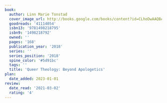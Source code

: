 ```yaml
---
book:
  author: Linn Marie Tonstad
  cover_image_url: http://books.google.com/books/content?id=CLhoDwAAQBAJ&printsec=frontcover&img=1&zoom=1&edge=curl&source=gbs_api
  goodreads: '41114054'
  isbn13: '9781498218795'
  isbn9: '1498218792'
  owned: ''
  pages: '168'
  publication_year: '2018'
  series: ''
  series_position: '2018'
  spine_color: '#5d91bc'
  tags: ''
  title: 'Queer Theology: Beyond Apologetics'
plan:
  date_added: 2023-01-01
review:
  date_read: '2021-03-02'
  rating: '4'
---
```

